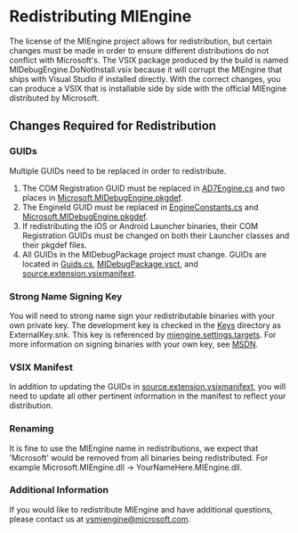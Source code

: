 # Redistributing MIEngine

The license of the MIEngine project allows for redistribution, but certain changes must be made in order to ensure different distributions do not conflict with Microsoft's. The VSIX package produced by the build is named MIDebugEngine.DoNotInstall.vsix because it will corrupt the MIEngine that ships with Visual Studio if installed directly. With the correct changes, you can produce a VSIX that is installable side by side with the official MIEngine distributed by Microsoft.

## Changes Required for Redistribution

### GUIDs
Multiple GUIDs need to be replaced in order to redistribute.


1. The COM Registration GUID must be replaced in [AD7Engine.cs](https://github.com/Microsoft/MIEngine/blob/master/src/MIDebugEngine/AD7.Impl/AD7Engine.cs#L34) and two places in [Microsoft.MIDebugEngine.pkgdef](https://github.com/Microsoft/MIEngine/blob/master/src/MIDebugEngine/Microsoft.MIDebugEngine.pkgdef#L17).
2. The EngineId GUID must be replaced in [EngineConstants.cs](https://github.com/Microsoft/MIEngine/blob/master/src/MIDebugEngine/AD7.Impl/EngineConstants.cs) and [Microsoft.MIDebugEngine.pkgdef](https://github.com/Microsoft/MIEngine/blob/master/src/MIDebugEngine/Microsoft.MIDebugEngine.pkgdef#L1).
3. If redistributing the iOS or Android Launcher binaries, their COM Registration GUIDs must be changed on both their Launcher classes and their pkgdef files.
4. All GUIDs in the MIDebugPackage project must change. GUIDs are located in [Guids.cs](https://github.com/Microsoft/MIEngine/blob/master/src/MIDebugPackage/Guids.cs), [MIDebugPackage.vsct](https://github.com/Microsoft/MIEngine/blob/master/src/MIDebugPackage/MIDebugPackage.vsct), and  [source.extension.vsixmanifext](https://github.com/Microsoft/MIEngine/blob/master/src/MIDebugPackage/source.extension.vsixmanifest). 

### Strong Name Signing Key
You will need to strong name sign your redistributable binaries with your own private key. The development key is checked in the [Keys](https://github.com/Microsoft/MIEngine/blob/master/Keys/) directory as ExternalKey.snk. This key is referenced by [miengine.settings.targets](https://github.com/Microsoft/MIEngine/blob/master/build/miengine.settings.targets). For more information on signing binaries with your own key, see [MSDN](https://msdn.microsoft.com/en-us/library/xwb8f617(v=vs.110).aspx).

### VSIX Manifest
In addition to updating the GUIDs in [source.extension.vsixmanifext](https://github.com/Microsoft/MIEngine/blob/master/src/MIDebugPackage/source.extension.vsixmanifest), you will need to update all other pertinent information in the manifest to reflect your distribution.

### Renaming
It is fine to use the MIEngine name in redistributions, we expect that 'Microsoft' would be removed from all binaries being redistributed. For example Microsoft.MIEngine.dll -> YourNameHere.MIEngine.dll. 


### Additional Information
If you would like to redistribute MIEngine and have additional questions, please contact us at vsmiengine@microsoft.com. 